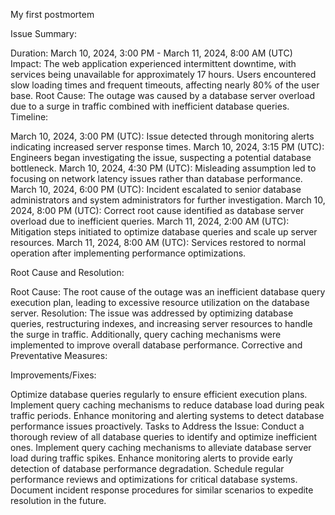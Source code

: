 My first postmortem


Issue Summary:

Duration: March 10, 2024, 3:00 PM - March 11, 2024, 8:00 AM (UTC)
Impact: The web application experienced intermittent downtime, with services being unavailable for approximately 17 hours. Users encountered slow loading times and frequent timeouts, affecting nearly 80% of the user base.
Root Cause: The outage was caused by a database server overload due to a surge in traffic combined with inefficient database queries.
Timeline:

March 10, 2024, 3:00 PM (UTC): Issue detected through monitoring alerts indicating increased server response times.
March 10, 2024, 3:15 PM (UTC): Engineers began investigating the issue, suspecting a potential database bottleneck.
March 10, 2024, 4:30 PM (UTC): Misleading assumption led to focusing on network latency issues rather than database performance.
March 10, 2024, 6:00 PM (UTC): Incident escalated to senior database administrators and system administrators for further investigation.
March 10, 2024, 8:00 PM (UTC): Correct root cause identified as database server overload due to inefficient queries.
March 11, 2024, 2:00 AM (UTC): Mitigation steps initiated to optimize database queries and scale up server resources.
March 11, 2024, 8:00 AM (UTC): Services restored to normal operation after implementing performance optimizations.

Root Cause and Resolution:

Root Cause: The root cause of the outage was an inefficient database query execution plan, leading to excessive resource utilization on the database server.
Resolution: The issue was addressed by optimizing database queries, restructuring indexes, and increasing server resources to handle the surge in traffic. Additionally, query caching mechanisms were implemented to improve overall database performance.
Corrective and Preventative Measures:

Improvements/Fixes:


Optimize database queries regularly to ensure efficient execution plans.
Implement query caching mechanisms to reduce database load during peak traffic periods.
Enhance monitoring and alerting systems to detect database performance issues proactively.
Tasks to Address the Issue:
Conduct a thorough review of all database queries to identify and optimize inefficient ones.
Implement query caching mechanisms to alleviate database server load during traffic spikes.
Enhance monitoring alerts to provide early detection of database performance degradation.
Schedule regular performance reviews and optimizations for critical database systems.
Document incident response procedures for similar scenarios to expedite resolution in the future.
